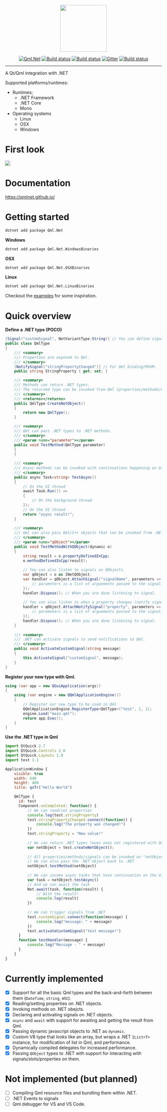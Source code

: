 <p align="center"><a href="https://github.com/qmlnet/qmlnet" rel="nofollow"><img src="https://qmlnet.github.io/qmlnet.png" width="150"></a></p>

<p align="center">
    <a href="http://www.nuget.org/packages/Qml.Net/" rel="nofollow"><img src="https://img.shields.io/nuget/v/Qml.Net.svg?style=flat&label=Qml.Net" alt="Qml.Net" style="max-width:100%;"></a>
    <a href="https://travis-ci.com/qmlnet/qmlnet" rel="nofollow"><img src="https://travis-ci.com/qmlnet/qmlnet.svg?branch=develop" alt="Build status" style="max-width:100%;"></a>
    <a href="https://ci.appveyor.com/project/pauldotknopf/qmlnet/" rel="nofollow"><img src="https://ci.appveyor.com/api/projects/status/l0hh7ranqawj682y/branch/develop?svg=true" alt="Build status" style="max-width:100%;"></a>
    <a href="https://gitter.im/qmlnet/Lobby" rel="nofollow"><img src="https://img.shields.io/gitter/room/qmlnet/Lobby.svg?style=flat" alt="Gitter" style="max-width:100%;"></a>
    <a href="https://paypal.me/pauldotknopf" rel="nofollow"><img src="https://img.shields.io/badge/Donate-PayPal-green.svg" alt="Build status" style="max-width:100%;"></a>
</p>

------------------------

A Qt/Qml integration with .NET

Supported platforms/runtimes:
* Runtimes:
  * .NET Framework
  * .NET Core
  * Mono
* Operating systems
  * Linux
  * OSX
  * Windows

# First look

![](https://github.com/pauldotknopf/Qml.Net.Examples/blob/master/assets/features.gif)

# Documentation

https://qmlnet.github.io/

# Getting started

```bash
dotnet add package Qml.Net
```

**Windows**

```bash
dotnet add package Qml.Net.WindowsBinaries
```

**OSX**

```bash
dotnet add package Qml.Net.OSXBinaries
```

**Linux**

```bash
dotnet add package Qml.Net.LinuxBinaries
```

Checkout the [examples](https://github.com/qmlnet/qmlnet-examples) for some inspiration.

# Quick overview

**Define a .NET type (POCO)**

```c#
[Signal("customSignal", NetVariantType.String)] // You can define signals that Qml can listen to.
public class QmlType
{
    /// <summary>
    /// Properties are exposed to Qml.
    /// </summary>
    [NotifySignal("stringPropertyChanged")] // For Qml binding/MVVM.
    public string StringProperty { get; set; }

    /// <summary>
    /// Methods can return .NET types.
    /// The returned type can be invoked from Qml (properties/methods/events/etc).
    /// </summary>
    /// <returns></returns>
    public QmlType CreateNetObject()
    {
        return new QmlType();
    }

    /// <summary>
    /// Qml can pass .NET types to .NET methods.
    /// </summary>
    /// <param name="parameter"></param>
    public void TestMethod(QmlType parameter)
    {
    }
    
    /// <summary>
    /// Async methods can be invoked with continuations happening on Qt's main thread.
    /// </summary>
    public async Task<string> TestAsync()
    {
        // On the UI thread
        await Task.Run(() =>
        {
            // On the background thread
        });
        // On the UI thread
        return "async result!";
    }
    
    /// <summary>
    /// Qml can also pass Qml/C++ objects that can be invoked from .NET
    /// </summary>
    /// <param name="qObject"></param>
    public void TestMethodWithQObject(dynamic o)
    {
        string result = o.propertyDefinedInCpp;
        o.methodDefinedInCpp(result);
        
        // You can also listen to signals on QObjects.
        var qObject = o as INetQObject.
        var handler = qObject.AttachSignal("signalName", parameters => {
            // parameters is a list of arguements passed to the signal.
        });
        handler.Dispose(); // When you are done listening to signal.
        
        // You can also listen to when a property changes (notify signal).
        handler = qObject.AttachNotifySignal("property", parameters => {
            // parameters is a list of arguements passed to the signal.
        });
        handler.Dispose(); // When you are done listening to signal.
    }
    
    /// <summary>
    /// .NET can activate signals to send notifications to Qml.
    /// </summary>
    public void ActivateCustomSignal(string message)
    {
        this.ActivateSignal("customSignal", message);
    }
}
```

**Register your new type with Qml.**

```c#
using (var app = new QGuiApplication(args))
{
    using (var engine = new QQmlApplicationEngine())
    {
        // Register our new type to be used in Qml
        QQmlApplicationEngine.RegisterType<QmlType>("test", 1, 1);
        engine.Load("main.qml");
        return app.Exec();
    }
}
```

**Use the .NET type in Qml**

```js
import QtQuick 2.7
import QtQuick.Controls 2.0
import QtQuick.Layouts 1.0
import test 1.1

ApplicationWindow {
    visible: true
    width: 640
    height: 480
    title: qsTr("Hello World")

    QmlType {
      id: test
      Component.onCompleted: function() {
          // We can read/set properties
          console.log(test.stringProperty)
          test.stringPropertyChanged.connect(function() {
              console.log("The property was changed!")
          })
          test.stringProperty = "New value!"
          
          // We can return .NET types (even ones not registered with Qml)
          var netObject = test.createNetObject();
          
          // All properties/methods/signals can be invoked on "netObject"
          // We can also pass the .NET object back to .NET
          netObject.testMethod(netObject)
          
          // We can invoke async tasks that have continuation on the UI thread
          var task = netObject.testAsync()
          // And we can await the task
          Net.await(task, function(result) {
              // With the result!
              console.log(result)
          })
          
          // We can trigger signals from .NET
          test.customSignal.connect(function(message) {
              console.log("message: " + message)
          })
          test.activateCustomSignal("test message!")
      }
      function testHandler(message) {
          console.log("Message - " + message)
      }
    }
}
```

# Currently implemented

- [x] Support for all the basic Qml types and the back-and-forth between them (```DateTime```, ```string```, etc).
- [x] Reading/setting properties on .NET objects.
- [x] Invoking methods on .NET obejcts.
- [x] Declaring and activating signals on .NET objects.
- [x] ```async``` and ```await``` with support for awaiting and getting the result from Qml.
- [x] Passing dynamic javascript objects to .NET as ```dynamic```.
- [x] Custom V8 type that looks like an array, but wraps a .NET ```IList<T>``` instance, for modification of list in Qml, and performance.
- [x] Dynamically compiled delegates for increased performance.
- [x] Passing ```QObject``` types to .NET with support for interacting with signals/slots/properties on them.

# Not implemented (but planned)

- [ ] Compiling Qml resource files and bundling them within .NET.
- [ ] .NET Events to signals
- [ ] Qml debugger for VS and VS Code.
